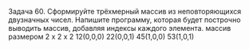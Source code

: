 Задача 60. Сформируйте трёхмерный массив из неповторяющихся двузначных чисел. Напишите программу, которая будет построчно выводить массив, добавляя индексы каждого элемента.
массив размером 2 x 2 x 2
12(0,0,0) 22(0,0,1)
45(1,0,0) 53(1,0,1)

